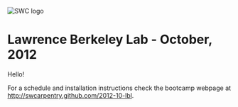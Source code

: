 ![SWC logo](http://software-carpentry.org/software-carpentry-logo-285x58.png "SWC logo")

# Lawrence Berkeley Lab - October, 2012

Hello!

For a schedule and installation instructions check the bootcamp webpage
at http://swcarpentry.github.com/2012-10-lbl.
